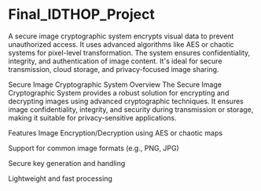 # Final_IDTHOP_Project
A secure image cryptographic system encrypts visual data to prevent unauthorized access. It uses advanced algorithms like AES or chaotic systems for pixel-level transformation. The system ensures confidentiality, integrity, and authentication of image content. It's ideal for secure transmission, cloud storage, and privacy-focused image sharing.


Secure Image Cryptographic System
Overview
The Secure Image Cryptographic System provides a robust solution for encrypting and decrypting images using advanced cryptographic techniques. It ensures image confidentiality, integrity, and security during transmission or storage, making it suitable for privacy-sensitive applications.

Features
Image Encryption/Decryption using AES or chaotic maps

Support for common image formats (e.g., PNG, JPG)

Secure key generation and handling

Lightweight and fast processing
